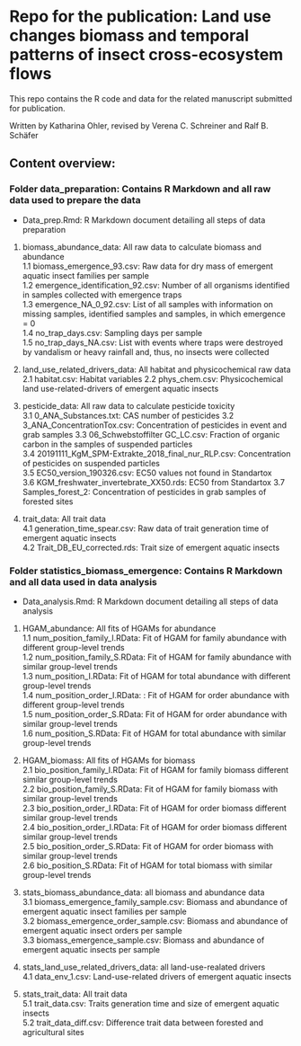 # Repo for the publication: Land use changes biomass and temporal patterns of insect cross-ecosystem flows


This repo contains the R code and data for the related manuscript submitted for publication.

Written by Katharina Ohler, revised by Verena C. Schreiner and Ralf B. Schäfer

## Content overview: 

### Folder data_preparation: Contains R Markdown and all raw data used to prepare the data
  - Data_prep.Rmd: R Markdown document detailing all steps of data preparation
  
 1. biomass_abundance_data: All raw data to calculate biomass and abundance  
     1.1 biomass_emergence_93.csv: Raw data for dry mass of emergent aquatic insect families per sample  
   1.2 emergence_identification_92.csv: Number of all organisms identified in samples collected with emergence traps  
   1.3 emergence_NA_0_92.csv: List of all samples with information on missing samples, identified samples and samples, in which emergence = 0  
  1.4 no_trap_days.csv: Sampling days per sample  
  1.5 no_trap_days_NA.csv: List with events where traps were destroyed by vandalism or heavy rainfall and, thus, no insects were collected

 2. land_use_related_drivers_data: All habitat and physicochemical raw data  
    2.1 habitat.csv: Habitat variables 
  2.2 phys_chem.csv: Physicochemical land use-related-drivers of emergent aquatic insects  

 3. pesticide_data: All raw data to calculate pesticide toxicity  
   3.1 0_ANA_Substances.txt: CAS number of pesticides
   3.2 3_ANA_ConcentrationTox.csv: Concentration of pesticides in event and grab samples
    3.3 06_Schwebstoffilter GC_LC.csv: Fraction of organic carbon in the samples of suspended particles    
  3.4 20191111_KgM_SPM-Extrakte_2018_final_nur_RLP.csv: Concentration of pesticides on suspended particles  
  3.5 EC50_version_190326.csv: EC50 values not found in Standartox  
  3.6 KGM_freshwater_invertebrate_XX50.rds: EC50 from Standartox
  3.7 Samples_forest_2: Concentration of pesticides in grab samples of forested sites  
  
4. trait_data: All trait data  
  4.1 generation_time_spear.csv: Raw data of trait generation time of emergent aquatic insects  
  4.2 Trait_DB_EU_corrected.rds: Trait size of emergent aquatic insects

 
### Folder statistics_biomass_emergence: Contains R Markdown and all data used in data analysis
  - Data_analysis.Rmd: R Markdown document detailing all steps of data analysis

 1.  HGAM_abundance: All fits of HGAMs for abundance     
  1.1 num_position_family_I.RData: Fit of HGAM for family abundance with different group-level trends  
  1.2 num_position_family_S.RData: Fit of HGAM for family abundance with similar group-level trends  
  1.3 num_position_I.RData: Fit of HGAM for total abundance with different group-level trends  
  1.4 num_position_order_I.RData: : Fit of HGAM for order abundance with different group-level trends  
  1.5 num_position_order_S.RData: Fit of HGAM for order abundance with similar group-level trends  
  1.6 num_position_S.RData: Fit of HGAM for total abundance with similar group-level trends  
  
  2. HGAM_biomass: All fits of HGAMs for biomass  
    2.1 bio_position_family_I.RData: Fit of HGAM for family biomass different similar group-level trends  
  2.2 bio_position_family_S.RData: Fit of HGAM for family biomass with similar group-level trends  
  2.3 bio_position_order_I.RData: Fit of HGAM for order biomass different similar group-level trends    
  2.4 bio_position_order_I.RData: Fit of HGAM for order biomass different similar group-level trends    
  2.5 bio_position_order_S.RData: Fit of HGAM for order biomass with similar group-level trends  
  2.6 bio_position_S.RData: Fit of HGAM for total biomass with similar group-level trends  
  
   3. stats_biomass_abundance_data: all biomass and abundance data  
  3.1 biomass_emergence_family_sample.csv: Biomass and abundance of emergent aquatic insect families per sample  
  3.2 biomass_emergence_order_sample.csv: Biomass and abundance of emergent aquatic insect orders per sample  
  3.3 biomass_emergence_sample.csv: Biomass and abundance of emergent aquatic insects per sample  
  
 4. stats_land_use_related_drivers_data: all land-use-realated drivers  
  4.1 data_env_1.csv: Land-use-related drivers of emergent aquatic insects
 
 5. stats_trait_data: All trait data  
  5.1 trait_data.csv: Traits generation time and size of emergent aquatic insects  
  5.2 trait_data_diff.csv: Difference trait data between forested and agricultural sites 
